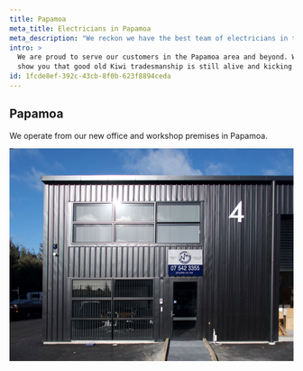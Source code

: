```yaml
---
title: Papamoa
meta_title: Electricians in Papamoa
meta_description: "We reckon we have the best team of electricians in the Bay of Plenty. Don't believe us? Ask our customers!"
intro: >
  We are proud to serve our customers in the Papamoa area and beyond. We would love the opportunity to
  show you that good old Kiwi tradesmanship is still alive and kicking.
id: 1fcde8ef-392c-43cb-8f0b-623f8894ceda
---
```

## Papamoa

We operate from our new office and workshop premises in Papamoa.


![Our new premises](/assets/img/office-front-1.jpg)
